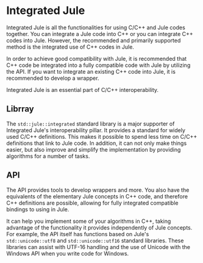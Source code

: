 # Integrated Jule

Integrated Jule is all the functionalities for using C/C++ and Jule codes together. You can integrate a Jule code into C++ or you can integrate C++ codes into Jule. However, the recommended and primarily supported method is the integrated use of C++ codes in Jule.

In order to achieve good compatibility with Jule, it is recommended that C++ code be integrated into a fully compatible code with Jule by utilizing the API. If you want to integrate an existing C++ code into Jule, it is recommended to develop a wrapper.

Integrated Jule is an essential part of C/C++ interoperability.

## Librray

The `std::jule::integrated` standard library is a major supporter of Integrated Jule's interoperability pillar. It provides a standard for widely used C/C++ definitions. This makes it possible to spend less time on C/C++ definitions that link to Jule code. In addition, it can not only make things easier, but also improve and simplify the implementation by providing algorithms for a number of tasks.

## API

The API provides tools to develop wrappers and more. You also have the equivalents of the elementary Jule concepts in C++ code, and therefore C++ definitions are possible, allowing for fully integrated compatible bindings to using in Jule.

It can help you implement some of your algorithms in C++, taking advantage of the functionality it provides independently of Jule concepts. For example, the API itself has functions based on Jule's `std::unicode::utf8` and `std::unicode::utf16` standard libraries. These libraries can assist with UTF-16 handling and the use of Unicode with the Windows API when you write code for Windows.
